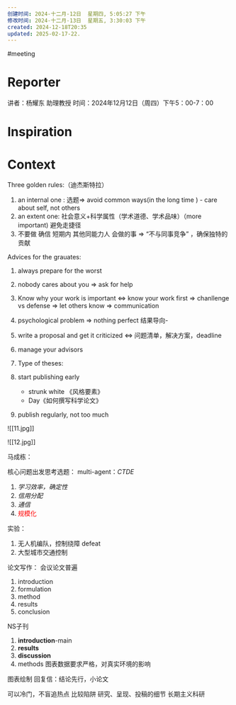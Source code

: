 ```yaml
---
创建时间: 2024-十二月-12日  星期四, 5:05:27 下午
修改时间: 2024-十二月-13日  星期五, 3:30:03 下午
created: 2024-12-18T20:35
updated: 2025-02-17-22.
---
```

#meeting 
# Reporter
讲者：杨耀东 助理教授
时间：2024年12月12日（周四）下午5：00-7：00

# Inspiration



# Context
Three golden rules:（迪杰斯特拉）
1. an internal one : 选题$\Longrightarrow$ avoid common ways(in the long time ) - care about self, not others
2. an extent one: 社会意义+科学属性（学术道德、学术品味）（more important) 避免走捷径
3. 不要做 确信 短期内 其他同能力人 会做的事 $\Longrightarrow$ “不与同事竞争” ，确保独特的贡献

Advices for the grauates:
1. always prepare for the worst 
2. nobody cares about you $\Longrightarrow$ ask for help
3. Know why your work is important $\Longleftrightarrow$ know your work first  $\Longrightarrow$ chanllenge vs defense $\Longrightarrow$ let others know $\Longrightarrow$ communication
4. psychological problem $\Longrightarrow$ nothing perfect 结果导向-
5.  write a proposal and get it criticized $\Longleftrightarrow$ 问题清单，解决方案，deadline
6. manage your advisors
7. Type of theses:

8. start publishing early 
	- strunk white 《风格要素》
	- Day《如何撰写科学论文》
9. publish regularly, not too much



![[11.jpg]]



![[12.jpg]]




马成栋：



核心问题出发思考选题：
multi-agent：*CTDE*
1. *学习效率，确定性*
2. *信用分配*
3. *通信*
4. <font color="#ff0000">规模化</font>

实验：
1. 无人机编队，控制绕障 defeat
2. 大型城市交通控制

论文写作：
会议论文普遍
1. introduction
2. formulation
3. method
4. results
5. conclusion

NS子刊
1. **introduction**-main
2. **results**
3. **discussion**
4. methods
图表数据要求严格，对真实环境的影响

图表绘制
回复信：结论先行，小论文

可以冷门，不盲追热点
比较陷阱
研究、呈现、投稿的细节
长期主义科研